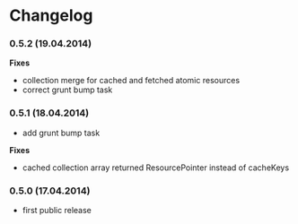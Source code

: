 Changelog
======================

### 0.5.2 (19.04.2014)

**Fixes**

* collection merge for cached and fetched atomic resources
* correct grunt bump task

### 0.5.1 (18.04.2014)

* add grunt bump task

**Fixes**

* cached collection array returned ResourcePointer instead of cacheKeys

### 0.5.0 (17.04.2014)

* first public release
